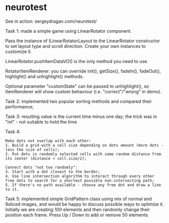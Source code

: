 # neurotest

See in action: sergeydragan.com/neurotest/

Task 1: made a simple game using LinearRotator component.

Pass the instance of ILinearRotatorLayout to the LinearRotator constructor to set layout type and scroll direction. Create your own instances to customize it.

LinearRotator.pushItemDataVO() is the only method you need to use.

RotatorItemRenderer: you can override init(), getSize(), fadeIn(), fadeOut(), highlight() and unhighlight() methods.

Optional parameter "customState" can be passed to unhighlight(), so ItemRenderer will show custom behaviour (i.e. "correct"/"wrong" in demo).


Task 2: implemented two popular sorting methods and compared their performance;

Task 3: resulting value is the current time minus one day; the trick was in "int" - not suitable to hold the time

Task 4:

    Make dots not overlap with each other:
    1. Build a grid with a cell size depending on dots amount (more dots - less the size of cells);
    2. Put dots in randomly selected cells with some random distance from its center (distance < cell.size/2);

    Connect dots "not too randomly":
    3. Start with a dot closest to the border;
    4. Use line intersection algorithm to interact through every other free dots to search for a shortest possible non-intersecting path;
    5. If there's no path available - choose any free dot and draw a line to it.

Task 5: implemented simple GridPattern class using mix of normal and 9sliced images, and would be happy to discuss possible ways to optimize it. Initially we are creating 100 elements and then randomly change their position each frame.
Press Up / Down to add or remove 50 elements.